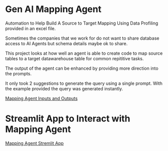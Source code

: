 # Gen AI Mapping Agent
Automation to Help Build A Source to Target Mapping Using Data Profiling provided in an excel file. 

Sometimes the companies that we work for do not want to share database access to AI Agents but schema details maybe ok to share. 

This project looks at how well an agent is able to create code to map source tables to a target datawarehouse table for common repititive tasks. 

The output of the agent can be enhanced by providing more direction into the prompts.

It only took 2 suggestions to generate the query using a single prompt. With the example provided the query was generated instantly. 

[Mapping Agent Inputs and Outputs](https://github.com/MurtuzaMorbiwala/Gen_AI_Mapping_Agent_Excel_Metadata/blob/main/docs/MappingAgent.pdf)


# Streamlit App to Interact with Mapping Agent 
[Mapping Agent Stremlit App](https://genaimappingagent.streamlit.app/)
